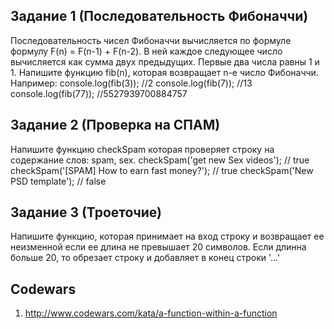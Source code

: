 ## <a name='task1'>Задание 1 (Последовательность Фибоначчи)<a>
Последовательность чисел Фибоначчи вычисляется по формуле формулу F(n) = F(n-1) + F(n-2). В ней каждое следующее число вычисляется как сумма двух предыдущих. Первые два числа равны 1 и 1.
Напишите функцию fib(n), которая возвращает n-е число Фибоначчи.
Например:
	console.log(fib(3)); //2
	console.log(fib(7)); //13
	console.log(fib(77)); //5527939700884757

## <a name='task2'>Задание 2 (Проверка на СПАМ)<a>
Напишите функцию checkSpam которая проверяет строку на содержание слов: spam, sex.
	checkSpam('get new Sex videos'); // true
	checkSpam('[SPAM] How to earn fast money?'); // true
	checkSpam('New PSD template'); // false

## <a name='task1'>Задание 3 (Троеточие)<a>
Напишите функцию, которая принимает на вход строку и возвращает ее неизменной если ее длина не превышает 20 символов. Если длинна больше 20, то обрезает строку и добавляет в конец строки '...'


## <a name='codewars'>Codewars<a>

1.	<a href="http://www.codewars.com/kata/a-function-within-a-function">http://www.codewars.com/kata/a-function-within-a-function</a>